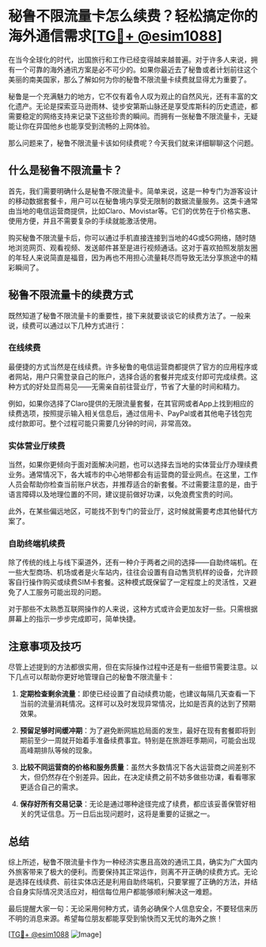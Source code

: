 # 秘鲁不限流量卡怎么续费？轻松搞定你的海外通信需求[[TG💪+ @esim1088](https://t.me/s/esim1088)]

在当今全球化的时代，出国旅行和工作已经变得越来越普遍。对于许多人来说，拥有一个可靠的海外通讯方案是必不可少的。如果你最近去了秘鲁或者计划前往这个美丽的南美国家，那么了解如何为你的秘鲁不限流量卡续费就显得尤为重要了。

秘鲁是一个充满魅力的地方，它不仅有着令人叹为观止的自然风光，还有丰富的文化遗产。无论是探索亚马逊雨林、徒步安第斯山脉还是享受库斯科的历史遗迹，都需要稳定的网络支持来记录下这些珍贵的瞬间。而拥有一张秘鲁不限流量卡，无疑能让你在异国他乡也能享受到流畅的上网体验。

那么问题来了，秘鲁不限流量卡该如何续费呢？今天我们就来详细聊聊这个问题。

## 什么是秘鲁不限流量卡？

首先，我们需要明确什么是秘鲁不限流量卡。简单来说，这是一种专门为游客设计的移动数据套餐卡，用户可以在秘鲁境内享受无限制的数据流量服务。这类卡通常由当地的电信运营商提供，比如Claro、Movistar等。它们的优势在于价格实惠、使用方便，并且不需要复杂的手续就能激活使用。

购买秘鲁不限流量卡后，你可以通过手机直接连接到当地的4G或5G网络，随时随地浏览网页、观看视频、发送邮件甚至是进行视频通话。这对于喜欢拍照发朋友圈的年轻人来说简直是福音，因为再也不用担心流量耗尽而导致无法分享旅途中的精彩瞬间了。

## 秘鲁不限流量卡的续费方式

既然知道了秘鲁不限流量卡的重要性，接下来就要谈谈它的续费方法了。一般来说，续费可以通过以下几种方式进行：

### 在线续费

最便捷的方式当然是在线续费。许多秘鲁的电信运营商都提供了官方的应用程序或者网站，用户只需登录自己的账户，选择合适的套餐并完成支付即可完成续费。这种方式的好处显而易见——无需亲自前往营业厅，节省了大量的时间和精力。

例如，如果你选择了Claro提供的无限流量套餐，在其官网或者App上找到相应的续费选项，按照提示输入相关信息后，通过信用卡、PayPal或者其他电子钱包完成付款即可。整个过程可能只需要几分钟的时间，非常高效。

### 实体营业厅续费

当然，如果你更倾向于面对面解决问题，也可以选择去当地的实体营业厅办理续费业务。通常情况下，各大城市的中心地带都会有运营商的营业网点。在这里，工作人员会帮助你检查当前账户状态，并推荐适合的新套餐。不过需要注意的是，由于语言障碍以及地理位置的不同，建议提前做好功课，以免浪费宝贵的时间。

此外，在某些偏远地区，可能找不到专门的营业厅，这时候就需要考虑其他替代方案了。

### 自助终端机续费

除了传统的线上与线下渠道外，还有一种介于两者之间的选择——自助终端机。在一些大型商场、机场或者是火车站内，往往会设置有自动售货机样的设备，允许顾客自行操作购买或续费SIM卡套餐。这种模式既保留了一定程度上的灵活性，又避免了人工服务可能出现的问题。

对于那些不太熟悉互联网操作的人来说，这种方式或许会更加友好一些。只需根据屏幕上的指示一步步完成即可，简单快捷。

## 注意事项及技巧

尽管上述提到的方法都很实用，但在实际操作过程中还是有一些细节需要注意。以下几点可以帮助你更好地管理自己的秘鲁不限流量卡：

1. **定期检查剩余流量**：即使已经设置了自动续费功能，也建议每隔几天查看一下当前的流量消耗情况。这样可以及时发现异常情况，比如是否真的达到了预期效果。
   
2. **预留足够时间缓冲期**：为了避免断网尴尬局面的发生，最好在现有套餐即将到期前至少一周就开始着手准备续费事宜。特别是在旅游旺季期间，可能会出现高峰期排队等候的现象。

3. **比较不同运营商的价格和服务质量**：虽然大多数情况下各大运营商之间差别不大，但仍然存在个别差异。因此，在决定续费之前不妨多做些功课，看看哪家更适合自己的需求。

4. **保存好所有交易记录**：无论是通过哪种途径完成了续费，都应该妥善保管好相关的凭证信息。万一日后出现问题时，这将是重要的证据之一。

## 总结

综上所述，秘鲁不限流量卡作为一种经济实惠且高效的通讯工具，确实为广大国内外旅客带来了极大的便利。而要保持其正常运作，则离不开正确的续费方式。无论是选择在线续费、前往实体店还是利用自助终端机，只要掌握了正确的方法，并结合自身实际情况灵活应对，相信每位用户都能够顺利解决这一难题。

最后提醒大家一句：无论采用何种方式，请务必确保个人信息安全，不要轻信来历不明的消息来源。希望每位朋友都能享受到愉快而又无忧的海外之旅！

[[TG💪+ @esim1088](https://t.me/s/esim1088) ![Image](https://i.postimg.cc/4NQfJmqS/Snipaste-2025-05-13-00-14-12.png)]